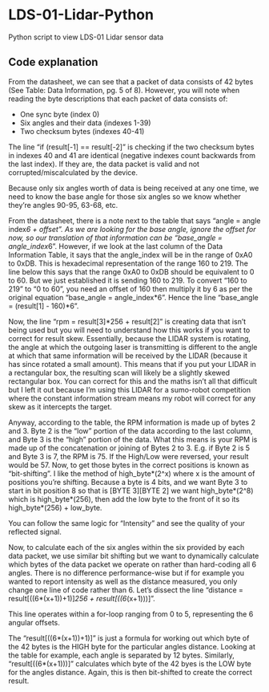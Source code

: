 # LDS-01-Lidar-Python
Python script to view LDS-01 Lidar sensor data

## Code explanation

From the datasheet, we can see that a packet of data consists of 42 bytes (See Table: Data Information, pg. 5 of 8). However, you will note when reading the byte descriptions that each packet of data consists of:

* One sync byte (index 0)
* Six angles and their data (indexes 1-39)
* Two checksum bytes (indexes 40-41)

The line “if (result[-1] == result[-2]” is checking if the two checksum bytes in indexes 40 and 41 are identical (negative indexes count backwards from the last index). If they are, the data packet is valid and not corrupted/miscalculated by the device.

Because only six angles worth of data is being received at any one time, we need to know the base angle for those six angles so we know whether they’re angles 90-95, 63-68, etc.

From the datasheet, there is a note next to the table that says “angle = angle index*6 + offset”. As we are looking for the base angle, ignore the offset for now, so our translation of that information can be “base_angle = angle_index*6”. However, if we look at the last column of the Data Information Table, it says that the angle_index will be in the range of 0xA0 to 0xDB. This is hexadecimal representation of the range 160 to 219. The line below this says that the range 0xA0 to 0xDB should be equivalent to 0 to 60. But we just established it is sending 160 to 219. To convert “160 to 219” to “0 to 60”, you need an offset of 160 then multiply it by 6 as per the original equation “base_angle = angle_index*6”. Hence the line “base_angle = (result[1] - 160)*6”.

Now, the line “rpm = result[3]*256 + result[2]” is creating data that isn’t being used but you will need to understand how this works if you want to correct for result skew. Essentially, because the LIDAR system is rotating, the angle at which the outgoing laser is transmitting is different to the angle at which that same information will be received by the LIDAR (because it has since rotated a small amount). This means that if you put your LIDAR in a rectangular box, the resulting scan will likely be a slightly skewed rectangular box. You can correct for this and the maths isn’t all that difficult but I left it out because I’m using this LIDAR for a sumo-robot competition where the constant information stream means my robot will correct for any skew as it intercepts the target.

Anyway, according to the table, the RPM information is made up of bytes 2 and 3. Byte 2 is the “low” portion of the data according to the last column, and Byte 3 is the “high” portion of the data. What this means is your RPM is made up of the concatenation or joining of Bytes 2 to 3. E.g. if Byte 2 is 5 and Byte 3 is 7, the RPM is 75. If the High/Low were reversed, your result would be 57. Now, to get those bytes in the correct positions is known as “bit-shifting”. I like the method of high_byte*(2^x) where x is the amount of positions you’re shifting. Because a byte is 4 bits, and we want Byte 3 to start in bit position 8 so that is [BYTE 3][BYTE 2] we want high_byte*(2^8) which is high_byte*(256), then add the low byte to the front of it so its high_byte*(256) + low_byte.

You can follow the same logic for “Intensity” and see the quality of your reflected signal.

Now, to calculate each of the six angles within the six provided by each data packet, we use similar bit shifting but we want to dynamically calculate which bytes of the data packet we operate on rather than hard-coding all 6 angles. There is no difference performance-wise but if for example you wanted to report intensity as well as the distance measured, you only change one line of code rather than 6. Let’s dissect the line “distance = result[((6*(x+1))+1)]*256 + result[((6*(x+1)))]”.

This line operates within a for-loop ranging from 0 to 5, representing the 6 angular offsets.

The “result[((6*(x+1))+1)]” is just a formula for working out which byte of the 42 bytes is the HIGH byte for the particular angles distance. Looking at the table for example, each angle is separated by 12 bytes. Similarly, “result[((6*(x+1)))]” calculates which byte of the 42 byes is the LOW byte for the angles distance. Again, this is then bit-shifted to create the correct result.
